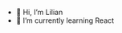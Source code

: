 - 👋 Hi, I’m Lilian
- 🌱 I’m currently learning React 

<!---
DaniM0613/DaniM0613 is a ✨ special ✨ repository because its `README.md` (this file) appears on your GitHub profile.
You can click the Preview link to take a look at your changes.
--->
